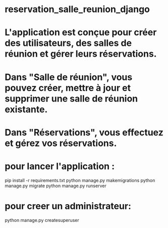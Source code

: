 # reservation_salle_reunion_django

# L'application est conçue pour créer des utilisateurs, des salles de réunion et gérer leurs réservations.


# Dans "Salle de réunion", vous pouvez créer, mettre à jour et supprimer une salle de réunion existante.
# Dans "Réservations", vous effectuez et gérez vos réservations.

# pour lancer l'application :
  pip install -r requirements.txt
  python manage.py makemigrations
  python manage.py migrate
  python manage.py runserver

# pour creer un administrateur:

  python manage.py createsuperuser


